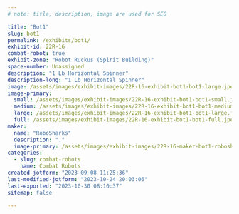 ```yaml
---
# note: title, description, image are used for SEO

title: "Bot1"
slug: bot1
permalink: /exhibits/bot1/
exhibit-id: 22R-16
combat-robot: true
exhibit-zone: "Robot Ruckus (Spirit Building)"
space-number: Unassigned
description: "1 Lb Horizontal Spinner"
description-long: "1 Lb Horizontal Spinner"
image: /assets/images/exhibit-images/22R-16-exhibit-bot1-bot1-large.jpeg
image-primary: 
  small: /assets/images/exhibit-images/22R-16-exhibit-bot1-bot1-small.jpeg
  medium: /assets/images/exhibit-images/22R-16-exhibit-bot1-bot1-medium.jpeg
  large: /assets/images/exhibit-images/22R-16-exhibit-bot1-bot1-large.jpeg
  full: /assets/images/exhibit-images/22R-16-exhibit-bot1-bot1-full.jpeg
maker: 
  name: "RoboSharks"
  description: "."
  image-primary: /assets/images/exhibit-images/22R-16-maker-bot1-robosharks-logo-medium.jpg
categories: 
  - slug: combat-robots
    name: Combat Robots
created-jotform: "2023-09-08 11:25:36"
last-modified-jotform: "2023-10-24 20:03:06"
last-exported: "2023-10-30 08:10:37"
sitemap: false

---
```

